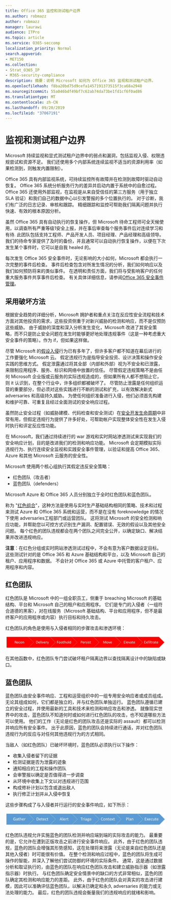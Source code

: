 ```yaml
---
title: Office 365 监控和测试租户边界
ms.author: robmazz
author: robmazz
manager: laurawi
audience: ITPro
ms.topic: article
ms.service: O365-seccomp
localization_priority: Normal
search.appverid:
- MET150
ms.collection:
- Strat_O365_IP
- M365-security-compliance
description: 摘要：说明 Microsoft 如何为 Office 365 监视和测试租户边界。
ms.openlocfilehash: f8ba20bd75d9cefa1457191373515f3ca68a2948
ms.sourcegitcommit: 55a046bdf49bf7c62ab74da73be1fd1cf6f0ad86
ms.translationtype: MT
ms.contentlocale: zh-CN
ms.lasthandoff: 09/20/2019
ms.locfileid: "37067191"
---
```

# <a name="monitoring-and-testing-tenant-boundaries"></a>监视和测试租户边界
Microsoft 持续监视和显式测试租户边界中的弱点和漏洞，包括监视入侵、权限违规尝试和资源不足。 我们还使用多个内部系统连续监视不适当的资源利用率（如果检测到，则触发内置限制）。

Office 365 具有内部监视系统，可持续监控所有故障并在检测到故障时驱动自动恢复。 Office 365 系统分析服务行为的差异并启动内置于系统中的自愈过程。 Office 365 还使用外部监视，在监视是从来自受信任的第三方服务（用于独立 SLA 验证）和我们自己的数据中心以引发警报的多个位置执行的。 对于诊断，我们有广泛的日志记录、审核和跟踪。 精细跟踪和监控可帮助我们隔离问题并执行快速、有效的根本原因分析。

虽然 Office 365 具有自动执行的恢复操作，但 Microsoft 待命工程师可全天候使用，以调查所有严重等级1安全上报，并在事后审查每个服务事件后对连续学习和有待. 此团队包括支持工程师、产品开发人员、项目经理、产品经理和高级领导。 我们的待命专家提供了及时的备份，并且通常可以自动执行恢复操作，以便在下次发生某个事件时，它可以是自我 healed 的。

每次发生 Office 365 安全事件时，无论影响的大小如何，Microsoft 都会执行一次完整的事件后检查。 事件后检查包含对所发生情况的分析，我们如何响应以及我们如何预防将来的类似事件。 在透明和责任方面，我们将与受影响客户的任何重大服务事件共享事件后检查。 有关具体详细信息，请参阅[Office 365 安全事件管理](http://aka.ms/Office365SIM)。

## <a name="assume-breach-methodology"></a>采用破坏方法
根据安全趋势的详细分析，Microsoft 拥护者和重点关注在反应性安全流程和技术方面对其他投资的需求，这些投资侧重于对新兴威胁的检测和响应，而不是仅预防这些威胁。 由于威胁的深度和深入分析发生变化，Microsoft 改进了其安全策略，而不只是防止安全问题在发生时能够更好地处理违规事件（这是一种考虑重大安全事件的策略）。作为 if，但如果这样做。

尽管 Microsoft 的[假设入侵](https://www.microsoft.com/en-us/TrustCenter/Security/default.aspx)行为已有多年了，但许多客户都不知道在幕后进行的工作要强化 Microsoft 云。 假定违规行为是指导安全投资、设计决策和操作安全实践的思维方式。 假定泄露通过将其全部（内部和外部）视为不安全和已泄露，来限制应用程序、服务、标识和网络中放置的信任。 尽管假定违规策略不是由任何 Microsoft 企业版或云服务的实际违规造成的，但如果所有人都不想阻止它，则 it 认识到，在整个行业中，许多组织都被破坏了。 尽管防止泄露是任何组织运营的重要部分，但必须对这些实践进行不断的测试和扩充，以有效解决新式 adversaries 和高级持久威胁。 为使任何组织准备进行入侵，他们必须首先构建和维护可靠、可重复且经过全面测试的安全响应过程。

虽然防止安全过程（如威胁建模、代码检查和安全测试）在[安全开发生命周期](http://www.microsoft.com/security/sdl/default.aspx)中非常有用，但假定违规行为提供了许多好处，可帮助帐户实现整体安全性在发生入侵时执行和评定反应性功能。

在 Microsoft，我们通过持续进行的 war 游戏和实时网站渗透测试来实现我们的安全响应计划，目的是改进我们的检测和响应功能。 Microsoft 会定期模拟实际违规行为、执行连续安全监视和实践安全事件管理，以验证和提高 Office 365、Azure 和其他 Microsoft 云服务的安全性。

Microsoft 使用两个核心组执行其假定违反安全策略：
- 红色团队（攻击者）
- 蓝色团队（defenders）

Microsoft Azure 和 Office 365 人员分别独立于全时红色团队和蓝色团队。

称为 "[红色组合](http://go.microsoft.com/fwlink/?linkid=518599)"，这种方法是使用与实时生产基础结构相同的策略、技术和过程来测试 Azure 和 Office 365 系统和运营，而不是在没有 foreknowledge 的情况下使用 adversaries工程部门或运营团队。 这将测试 Microsoft 的安全检测和响应功能，并帮助您以可控方式识别生产漏洞、配置错误、无效的假设以及其他安全问题。 每个红色的团队违规都会在两个团队之间完全公开，以确定缺口、解决结果并改进违规响应。

**注意**：在红色分组或实时网站渗透测试过程中，不会有意为客户数据设定目标。 这些测试针对的是 Office 365 和 Azure 基础结构和平台，以及 Microsoft 自己的租户、应用程序和数据。 不会针对 Office 365 或 Azure 中托管的客户租户、应用程序和内容。

## <a name="red-teams"></a>红色团队
红色团队是 Microsoft 中的一组全职员工，侧重于 breaching Microsoft 的基础结构、平台和 Microsoft 自己的租户和应用程序。 它们是专门的入侵者（一组符合道德的黑客），对在线服务（Microsoft 基础结构、平台和应用程序，但不是最终客户的应用程序或内容）执行目标和持久攻击。

红色团队的角色是使用与入侵者相同的步骤攻击和渗透环境：
 
![违规阶段](media/office-365-isolation-breach-stages.png)

在其他函数中，红色团队专门尝试破坏租户隔离边界以查找隔离设计中的缺陷或缺口。

## <a name="blue-teams"></a>蓝色团队
蓝色团队由安全事件响应、工程和运营组织中的一组专用安全响应者或成员组成。 无论其组成如何，它们都是独立的，并与红色团队单独运行。 蓝色团队遵循已建立的安全过程，并使用最新的工具和技术来检测和响应攻击和渗透。 就像现实世界中的攻击，蓝色团队不知道何时或如何进行红色团队的攻击，也不知道哪些方法可以使用。 他们的工作（无论是红色的团队攻击还是实际的 assault）都可以检测并响应所有安全事件。 出于此原因，蓝色的团队会持续进行通话，并对红色团队违规行为的反应与对任何其他违规行为的方式相同。

当敌人（如红色团队）已破坏环境时，蓝色团队必须执行以下操作：
- 收集入侵者留下的证据
- 检测证据是否为泄露的迹象
- 通知相应的工程和操作团队
- 会审警报以确定是否值得进一步调查
- 从环境中收集上下文以对违规进行范围
- 构成修补计划以包含或退出敌人
- 执行修正计划并从入侵中恢复

这些步骤构成了与入侵者并行运行的安全事件响应，如下所示：
 
![违反响应阶段](media/office-365-isolation-breach-response-stages.png)

红色团队违规允许实施蓝色的团队检测并响应端到端的实际攻击的能力。 最重要的是，它允许在遭到正版攻击之前进行安全事件响应。 此外，由于红色的团队违规，蓝色的团队会增强其形势感知，这在处理将来泄露（无论是来自红色团队还是其他入侵者）时可能很有价值。 在整个检测和响应过程中，蓝色的团队将生成可操作的智能，并深入了解他们尝试防御的环境的实际条件。 通常，这是通过数据分析和取证执行的，由蓝色的团队在响应红色团队攻击和建立威胁指示器（如泄露指示器）时执行。 与红色团队确定安全情景中的缺口的方式非常相似，蓝色的团队确定其检测和响应能力的差距。 此外，由于红色的团队会对真实的攻击进行建模，因此可以准确评估蓝色团队，以解决已确定和永久 adversaries 的能力或无法处理的能力。 最后，红色的团队违规会衡量我们的违规响应的就绪和影响。
